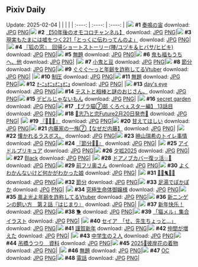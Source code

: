 ## Pixiv Daily
Update: 2025-02-04
|      |      |      |
| :----: | :----: | :----: |
|![](https://pixiv.microyu.workers.dev/c/240x480/img-master/img/2025/02/03/00/00/12/126839080_p0_master1200.jpg) **#1** [奏鳴の宙](https://www.pixiv.net/artworks/126839080) download: [JPG](https://pixiv.microyu.workers.dev/img-original/img/2025/02/03/00/00/12/126839080_p0.jpg) [PNG](https://pixiv.microyu.workers.dev/img-original/img/2025/02/03/00/00/12/126839080_p0.png)|![](https://pixiv.microyu.workers.dev/c/240x480/img-master/img/2025/02/02/18/02/26/126823629_p0_master1200.jpg) **#2** [【50年後のオモコロチャンネル】](https://www.pixiv.net/artworks/126823629) download: [JPG](https://pixiv.microyu.workers.dev/img-original/img/2025/02/02/18/02/26/126823629_p0.jpg) [PNG](https://pixiv.microyu.workers.dev/img-original/img/2025/02/02/18/02/26/126823629_p0.png)|![](https://pixiv.microyu.workers.dev/c/240x480/img-master/img/2025/02/02/18/00/30/126823467_p0_master1200.jpg) **#3** [現実もたまには嘘をつく221「とっくに伝わってんのよ」](https://www.pixiv.net/artworks/126823467) download: [JPG](https://pixiv.microyu.workers.dev/img-original/img/2025/02/02/18/00/30/126823467_p0.jpg) [PNG](https://pixiv.microyu.workers.dev/img-original/img/2025/02/02/18/00/30/126823467_p0.png)|
|![](https://pixiv.microyu.workers.dev/c/240x480/img-master/img/2025/02/02/20/05/34/126828422_p0_master1200.jpg) **#4** [『狐の窓』　回帰ショートストーリー(陣/ユヅキ＆ヒバサ/ヒビキ)](https://www.pixiv.net/artworks/126828422) download: [JPG](https://pixiv.microyu.workers.dev/img-original/img/2025/02/02/20/05/34/126828422_p0.jpg) [PNG](https://pixiv.microyu.workers.dev/img-original/img/2025/02/02/20/05/34/126828422_p0.png)|![](https://pixiv.microyu.workers.dev/c/240x480/img-master/img/2025/02/02/18/10/03/126823911_p0_master1200.jpg) **#5** [無題](https://www.pixiv.net/artworks/126823911) download: [JPG](https://pixiv.microyu.workers.dev/img-original/img/2025/02/02/18/10/03/126823911_p0.jpg) [PNG](https://pixiv.microyu.workers.dev/img-original/img/2025/02/02/18/10/03/126823911_p0.png)|![](https://pixiv.microyu.workers.dev/c/240x480/img-master/img/2025/02/02/21/35/09/126832379_p0_master1200.jpg) **#6** [鬼も福もうちへ、他](https://www.pixiv.net/artworks/126832379) download: [JPG](https://pixiv.microyu.workers.dev/img-original/img/2025/02/02/21/35/09/126832379_p0.jpg) [PNG](https://pixiv.microyu.workers.dev/img-original/img/2025/02/02/21/35/09/126832379_p0.png)|
|![](https://pixiv.microyu.workers.dev/c/240x480/img-master/img/2025/02/03/07/30/02/126848371_p0_master1200.jpg) **#7** [小鬼と豆](https://www.pixiv.net/artworks/126848371) download: [JPG](https://pixiv.microyu.workers.dev/img-original/img/2025/02/03/07/30/02/126848371_p0.jpg) [PNG](https://pixiv.microyu.workers.dev/img-original/img/2025/02/03/07/30/02/126848371_p0.png)|![](https://pixiv.microyu.workers.dev/c/240x480/img-master/img/2025/02/02/20/30/05/126829449_p0_master1200.jpg) **#8** [節分](https://www.pixiv.net/artworks/126829449) download: [JPG](https://pixiv.microyu.workers.dev/img-original/img/2025/02/02/20/30/05/126829449_p0.jpg) [PNG](https://pixiv.microyu.workers.dev/img-original/img/2025/02/02/20/30/05/126829449_p0.png)|![](https://pixiv.microyu.workers.dev/c/240x480/img-master/img/2025/02/02/21/30/15/126832153_p0_master1200.jpg) **#9** [ぐぐぐ～っと年齢を詐称してるVtuber](https://www.pixiv.net/artworks/126832153) download: [JPG](https://pixiv.microyu.workers.dev/img-original/img/2025/02/02/21/30/15/126832153_p0.jpg) [PNG](https://pixiv.microyu.workers.dev/img-original/img/2025/02/02/21/30/15/126832153_p0.png)|
|![](https://pixiv.microyu.workers.dev/c/240x480/img-master/img/2025/02/02/18/00/14/126823414_p0_master1200.jpg) **#10** [制圧](https://www.pixiv.net/artworks/126823414) download: [JPG](https://pixiv.microyu.workers.dev/img-original/img/2025/02/02/18/00/14/126823414_p0.jpg) [PNG](https://pixiv.microyu.workers.dev/img-original/img/2025/02/02/18/00/14/126823414_p0.png)|![](https://pixiv.microyu.workers.dev/c/240x480/img-master/img/2025/02/02/00/02/54/126798879_p0_master1200.jpg) **#11** [無題](https://www.pixiv.net/artworks/126798879) download: [JPG](https://pixiv.microyu.workers.dev/img-original/img/2025/02/02/00/02/54/126798879_p0.jpg) [PNG](https://pixiv.microyu.workers.dev/img-original/img/2025/02/02/00/02/54/126798879_p0.png)|![](https://pixiv.microyu.workers.dev/c/240x480/img-master/img/2025/02/02/20/47/13/126830170_master1200.jpg) **#12** [ｵｰﾆｮｵﾆｮｵﾆｮｵﾆｮ](https://www.pixiv.net/artworks/126830170) download: [JPG](https://pixiv.microyu.workers.dev/img-original/img/2025/02/02/20/47/13/126830170.jpg) [PNG](https://pixiv.microyu.workers.dev/img-original/img/2025/02/02/20/47/13/126830170.png)|
|![](https://pixiv.microyu.workers.dev/c/240x480/img-master/img/2025/02/03/00/00/17/126839103_p0_master1200.jpg) **#13** [day's eye](https://www.pixiv.net/artworks/126839103) download: [JPG](https://pixiv.microyu.workers.dev/img-original/img/2025/02/03/00/00/17/126839103_p0.jpg) [PNG](https://pixiv.microyu.workers.dev/img-original/img/2025/02/03/00/00/17/126839103_p0.png)|![](https://pixiv.microyu.workers.dev/c/240x480/img-master/img/2025/02/03/07/00/52/126848013_p0_master1200.jpg) **#14** [テストと相棒と謎のおじさん。](https://www.pixiv.net/artworks/126848013) download: [JPG](https://pixiv.microyu.workers.dev/img-original/img/2025/02/03/07/00/52/126848013_p0.jpg) [PNG](https://pixiv.microyu.workers.dev/img-original/img/2025/02/03/07/00/52/126848013_p0.png)|![](https://pixiv.microyu.workers.dev/c/240x480/img-master/img/2025/02/03/00/05/25/126839710_p0_master1200.jpg) **#15** [デビルじゃないもん](https://www.pixiv.net/artworks/126839710) download: [JPG](https://pixiv.microyu.workers.dev/img-original/img/2025/02/03/00/05/25/126839710_p0.jpg) [PNG](https://pixiv.microyu.workers.dev/img-original/img/2025/02/03/00/05/25/126839710_p0.png)|
|![](https://pixiv.microyu.workers.dev/c/240x480/img-master/img/2025/02/02/19/45/17/126827405_p0_master1200.jpg) **#16** [secret garden](https://www.pixiv.net/artworks/126827405) download: [JPG](https://pixiv.microyu.workers.dev/img-original/img/2025/02/02/19/45/17/126827405_p0.jpg) [PNG](https://pixiv.microyu.workers.dev/img-original/img/2025/02/02/19/45/17/126827405_p0.png)|![](https://pixiv.microyu.workers.dev/c/240x480/img-master/img/2025/02/03/19/00/16/126860839_p0_master1200.jpg) **#17** [【ブラ猫⑦部 くろべぇスター編】 13話目](https://www.pixiv.net/artworks/126860839) download: [JPG](https://pixiv.microyu.workers.dev/img-original/img/2025/02/03/19/00/16/126860839_p0.jpg) [PNG](https://pixiv.microyu.workers.dev/img-original/img/2025/02/03/19/00/16/126860839_p0.png)|![](https://pixiv.microyu.workers.dev/c/240x480/img-master/img/2025/02/02/00/41/04/126800654_p0_master1200.jpg) **#18** [🩵志乃と恋Future2月20日発売🩷](https://www.pixiv.net/artworks/126800654) download: [JPG](https://pixiv.microyu.workers.dev/img-original/img/2025/02/02/00/41/04/126800654_p0.jpg) [PNG](https://pixiv.microyu.workers.dev/img-original/img/2025/02/02/00/41/04/126800654_p0.png)|
|![](https://pixiv.microyu.workers.dev/c/240x480/img-master/img/2025/02/02/11/09/26/126812012_p0_master1200.jpg) **#19** [『🫶💕✨』](https://www.pixiv.net/artworks/126812012) download: [JPG](https://pixiv.microyu.workers.dev/img-original/img/2025/02/02/11/09/26/126812012_p0.jpg) [PNG](https://pixiv.microyu.workers.dev/img-original/img/2025/02/02/11/09/26/126812012_p0.png)|![](https://pixiv.microyu.workers.dev/c/240x480/img-master/img/2025/02/02/20/37/57/126829776_p0_master1200.jpg) **#20** [甘えてほしい](https://www.pixiv.net/artworks/126829776) download: [JPG](https://pixiv.microyu.workers.dev/img-original/img/2025/02/02/20/37/57/126829776_p0.jpg) [PNG](https://pixiv.microyu.workers.dev/img-original/img/2025/02/02/20/37/57/126829776_p0.png)|![](https://pixiv.microyu.workers.dev/c/240x480/img-master/img/2025/02/02/16/11/19/126819938_p0_master1200.jpg) **#21** [内藤家の一族⑦【なぜだ内藤】](https://www.pixiv.net/artworks/126819938) download: [JPG](https://pixiv.microyu.workers.dev/img-original/img/2025/02/02/16/11/19/126819938_p0.jpg) [PNG](https://pixiv.microyu.workers.dev/img-original/img/2025/02/02/16/11/19/126819938_p0.png)|
|![](https://pixiv.microyu.workers.dev/c/240x480/img-master/img/2025/02/02/10/13/46/126810805_p0_master1200.jpg) **#22** [懐かれるラスボス。](https://www.pixiv.net/artworks/126810805) download: [JPG](https://pixiv.microyu.workers.dev/img-original/img/2025/02/02/10/13/46/126810805_p0.jpg) [PNG](https://pixiv.microyu.workers.dev/img-original/img/2025/02/02/10/13/46/126810805_p0.png)|![](https://pixiv.microyu.workers.dev/c/240x480/img-master/img/2025/02/02/21/31/16/126832209_p0_master1200.jpg) **#23** [暁山瑞希のトイレ事情](https://www.pixiv.net/artworks/126832209) download: [JPG](https://pixiv.microyu.workers.dev/img-original/img/2025/02/02/21/31/16/126832209_p0.jpg) [PNG](https://pixiv.microyu.workers.dev/img-original/img/2025/02/02/21/31/16/126832209_p0.png)|![](https://pixiv.microyu.workers.dev/c/240x480/img-master/img/2025/02/02/11/10/20/126812033_p0_master1200.jpg) **#24** [『節分👹✨』](https://www.pixiv.net/artworks/126812033) download: [JPG](https://pixiv.microyu.workers.dev/img-original/img/2025/02/02/11/10/20/126812033_p0.jpg) [PNG](https://pixiv.microyu.workers.dev/img-original/img/2025/02/02/11/10/20/126812033_p0.png)|
|![](https://pixiv.microyu.workers.dev/c/240x480/img-master/img/2025/02/03/00/03/17/126839540_p0_master1200.jpg) **#25** [アイドルプリキュア](https://www.pixiv.net/artworks/126839540) download: [JPG](https://pixiv.microyu.workers.dev/img-original/img/2025/02/03/00/03/17/126839540_p0.jpg) [PNG](https://pixiv.microyu.workers.dev/img-original/img/2025/02/03/00/03/17/126839540_p0.png)|![](https://pixiv.microyu.workers.dev/c/240x480/img-master/img/2025/02/03/13/33/48/126853850_p0_master1200.jpg) **#26** [夕呱2025](https://www.pixiv.net/artworks/126853850) download: [JPG](https://pixiv.microyu.workers.dev/img-original/img/2025/02/03/13/33/48/126853850_p0.jpg) [PNG](https://pixiv.microyu.workers.dev/img-original/img/2025/02/03/13/33/48/126853850_p0.png)|![](https://pixiv.microyu.workers.dev/c/240x480/img-master/img/2025/02/02/22/04/38/126833695_p0_master1200.jpg) **#27** [Black](https://www.pixiv.net/artworks/126833695) download: [JPG](https://pixiv.microyu.workers.dev/img-original/img/2025/02/02/22/04/38/126833695_p0.jpg) [PNG](https://pixiv.microyu.workers.dev/img-original/img/2025/02/02/22/04/38/126833695_p0.png)|
|![](https://pixiv.microyu.workers.dev/c/240x480/img-master/img/2025/02/02/00/00/20/126798446_p0_master1200.jpg) **#28** [ドアノブカバー復ッ活💥🚪](https://www.pixiv.net/artworks/126798446) download: [JPG](https://pixiv.microyu.workers.dev/img-original/img/2025/02/02/00/00/20/126798446_p0.jpg) [PNG](https://pixiv.microyu.workers.dev/img-original/img/2025/02/02/00/00/20/126798446_p0.png)|![](https://pixiv.microyu.workers.dev/c/240x480/img-master/img/2025/02/02/00/04/08/126799001_p0_master1200.jpg) **#29** [前フリ奥さん](https://www.pixiv.net/artworks/126799001) download: [JPG](https://pixiv.microyu.workers.dev/img-original/img/2025/02/02/00/04/08/126799001_p0.jpg) [PNG](https://pixiv.microyu.workers.dev/img-original/img/2025/02/02/00/04/08/126799001_p0.png)|![](https://pixiv.microyu.workers.dev/c/240x480/img-master/img/2025/02/03/17/48/39/126858596_p0_master1200.jpg) **#30** [よくわかんないけど何かがわかった娘](https://www.pixiv.net/artworks/126858596) download: [JPG](https://pixiv.microyu.workers.dev/img-original/img/2025/02/03/17/48/39/126858596_p0.jpg) [PNG](https://pixiv.microyu.workers.dev/img-original/img/2025/02/03/17/48/39/126858596_p0.png)|
|![](https://pixiv.microyu.workers.dev/c/240x480/img-master/img/2025/02/02/00/47/42/126800894_p0_master1200.jpg) **#31** [🎉🎩🐈🎀🎉](https://www.pixiv.net/artworks/126800894) download: [JPG](https://pixiv.microyu.workers.dev/img-original/img/2025/02/02/00/47/42/126800894_p0.jpg) [PNG](https://pixiv.microyu.workers.dev/img-original/img/2025/02/02/00/47/42/126800894_p0.png)|![](https://pixiv.microyu.workers.dev/c/240x480/img-master/img/2025/02/02/07/41/02/126808028_p0_master1200.jpg) **#32** [節分](https://www.pixiv.net/artworks/126808028) download: [JPG](https://pixiv.microyu.workers.dev/img-original/img/2025/02/02/07/41/02/126808028_p0.jpg) [PNG](https://pixiv.microyu.workers.dev/img-original/img/2025/02/02/07/41/02/126808028_p0.png)|![](https://pixiv.microyu.workers.dev/c/240x480/img-master/img/2025/02/02/12/35/50/126814275_p0_master1200.jpg) **#33** [足湯でぽかぽか](https://www.pixiv.net/artworks/126814275) download: [JPG](https://pixiv.microyu.workers.dev/img-original/img/2025/02/02/12/35/50/126814275_p0.jpg) [PNG](https://pixiv.microyu.workers.dev/img-original/img/2025/02/02/12/35/50/126814275_p0.png)|
|![](https://pixiv.microyu.workers.dev/c/240x480/img-master/img/2025/02/02/00/07/05/126799200_p0_master1200.jpg) **#34** [究極生命体御嬢様](https://www.pixiv.net/artworks/126799200) download: [JPG](https://pixiv.microyu.workers.dev/img-original/img/2025/02/02/00/07/05/126799200_p0.jpg) [PNG](https://pixiv.microyu.workers.dev/img-original/img/2025/02/02/00/07/05/126799200_p0.png)|![](https://pixiv.microyu.workers.dev/c/240x480/img-master/img/2025/02/03/22/03/03/126867354_p0_master1200.jpg) **#35** [風よ光よ年齢を詐称してるVtuber](https://www.pixiv.net/artworks/126867354) download: [JPG](https://pixiv.microyu.workers.dev/img-original/img/2025/02/03/22/03/03/126867354_p0.jpg) [PNG](https://pixiv.microyu.workers.dev/img-original/img/2025/02/03/22/03/03/126867354_p0.png)|![](https://pixiv.microyu.workers.dev/c/240x480/img-master/img/2025/02/03/11/27/15/126851564_p0_master1200.jpg) **#36** [新ニンゲンの飼い方　第２話『はじまり』](https://www.pixiv.net/artworks/126851564) download: [JPG](https://pixiv.microyu.workers.dev/img-original/img/2025/02/03/11/27/15/126851564_p0.jpg) [PNG](https://pixiv.microyu.workers.dev/img-original/img/2025/02/03/11/27/15/126851564_p0.png)|
|![](https://pixiv.microyu.workers.dev/c/240x480/img-master/img/2025/02/02/12/44/05/126814473_p0_master1200.jpg) **#37** [新年快乐！](https://www.pixiv.net/artworks/126814473) download: [JPG](https://pixiv.microyu.workers.dev/img-original/img/2025/02/02/12/44/05/126814473_p0.jpg) [PNG](https://pixiv.microyu.workers.dev/img-original/img/2025/02/02/12/44/05/126814473_p0.png)|![](https://pixiv.microyu.workers.dev/c/240x480/img-master/img/2025/02/03/12/13/07/126852425_p0_master1200.jpg) **#38** [🐕](https://www.pixiv.net/artworks/126852425) download: [JPG](https://pixiv.microyu.workers.dev/img-original/img/2025/02/03/12/13/07/126852425_p0.jpg) [PNG](https://pixiv.microyu.workers.dev/img-original/img/2025/02/03/12/13/07/126852425_p0.png)|![](https://pixiv.microyu.workers.dev/c/240x480/img-master/img/2025/02/02/00/03/33/126798945_p0_master1200.jpg) **#39** [「猫メル」集合イラスト](https://www.pixiv.net/artworks/126798945) download: [JPG](https://pixiv.microyu.workers.dev/img-original/img/2025/02/02/00/03/33/126798945_p0.jpg) [PNG](https://pixiv.microyu.workers.dev/img-original/img/2025/02/02/00/03/33/126798945_p0.png)|
|![](https://pixiv.microyu.workers.dev/c/240x480/img-master/img/2025/02/02/08/00/11/126808343_p0_master1200.jpg) **#40** [セイア　「せ、先生ちょっと…」](https://www.pixiv.net/artworks/126808343) download: [JPG](https://pixiv.microyu.workers.dev/img-original/img/2025/02/02/08/00/11/126808343_p0.jpg) [PNG](https://pixiv.microyu.workers.dev/img-original/img/2025/02/02/08/00/11/126808343_p0.png)|![](https://pixiv.microyu.workers.dev/c/240x480/img-master/img/2025/02/02/00/08/42/126799292_p0_master1200.jpg) **#41** [謹賀新年](https://www.pixiv.net/artworks/126799292) download: [JPG](https://pixiv.microyu.workers.dev/img-original/img/2025/02/02/00/08/42/126799292_p0.jpg) [PNG](https://pixiv.microyu.workers.dev/img-original/img/2025/02/02/00/08/42/126799292_p0.png)|![](https://pixiv.microyu.workers.dev/c/240x480/img-master/img/2025/02/02/00/16/26/126799645_p0_master1200.jpg) **#42** [仲間が増えた](https://www.pixiv.net/artworks/126799645) download: [JPG](https://pixiv.microyu.workers.dev/img-original/img/2025/02/02/00/16/26/126799645_p0.jpg) [PNG](https://pixiv.microyu.workers.dev/img-original/img/2025/02/02/00/16/26/126799645_p0.png)|
|![](https://pixiv.microyu.workers.dev/c/240x480/img-master/img/2025/02/02/00/04/59/126799056_p0_master1200.jpg) **#43** [中学生の２人](https://www.pixiv.net/artworks/126799056) download: [JPG](https://pixiv.microyu.workers.dev/img-original/img/2025/02/02/00/04/59/126799056_p0.jpg) [PNG](https://pixiv.microyu.workers.dev/img-original/img/2025/02/02/00/04/59/126799056_p0.png)|![](https://pixiv.microyu.workers.dev/c/240x480/img-master/img/2025/02/02/14/36/35/126817320_p0_master1200.jpg) **#44** [吊橋うつり　資料](https://www.pixiv.net/artworks/126817320) download: [JPG](https://pixiv.microyu.workers.dev/img-original/img/2025/02/02/14/36/35/126817320_p0.jpg) [PNG](https://pixiv.microyu.workers.dev/img-original/img/2025/02/02/14/36/35/126817320_p0.png)|![](https://pixiv.microyu.workers.dev/c/240x480/img-master/img/2025/02/03/00/38/14/126841110_p0_master1200.jpg) **#45** [2025🐍彼岸花の着物](https://www.pixiv.net/artworks/126841110) download: [JPG](https://pixiv.microyu.workers.dev/img-original/img/2025/02/03/00/38/14/126841110_p0.jpg) [PNG](https://pixiv.microyu.workers.dev/img-original/img/2025/02/03/00/38/14/126841110_p0.png)|
|![](https://pixiv.microyu.workers.dev/c/240x480/img-master/img/2025/02/02/21/33/02/126832284_p0_master1200.jpg) **#46** [無題](https://www.pixiv.net/artworks/126832284) download: [JPG](https://pixiv.microyu.workers.dev/img-original/img/2025/02/02/21/33/02/126832284_p0.jpg) [PNG](https://pixiv.microyu.workers.dev/img-original/img/2025/02/02/21/33/02/126832284_p0.png)|![](https://pixiv.microyu.workers.dev/c/240x480/img-master/img/2025/02/02/08/09/54/126808503_p0_master1200.jpg) **#47** [OC](https://www.pixiv.net/artworks/126808503) download: [JPG](https://pixiv.microyu.workers.dev/img-original/img/2025/02/02/08/09/54/126808503_p0.jpg) [PNG](https://pixiv.microyu.workers.dev/img-original/img/2025/02/02/08/09/54/126808503_p0.png)|![](https://pixiv.microyu.workers.dev/c/240x480/img-master/img/2025/02/02/14/21/11/126816925_p0_master1200.jpg) **#48** [電話](https://www.pixiv.net/artworks/126816925) download: [JPG](https://pixiv.microyu.workers.dev/img-original/img/2025/02/02/14/21/11/126816925_p0.jpg) [PNG](https://pixiv.microyu.workers.dev/img-original/img/2025/02/02/14/21/11/126816925_p0.png)|
